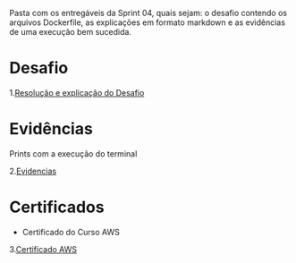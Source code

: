 Pasta com os entregáveis da Sprint 04, quais sejam: o desafio contendo os arquivos Dockerfile, as explicações em formato markdown e as evidências de uma execução bem sucedida.


# Desafio

1.[Resolução e explicação do Desafio](/sprint_04/Desafio/)



# Evidências


Prints com a execução do terminal


2.[Evidencias](/sprint_04/Evidencias)



# Certificados


- Certificado do Curso AWS
  
3.[Certificado AWS](/sprint_04/Certificados)
